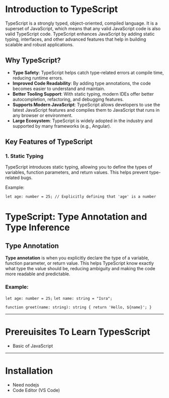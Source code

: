 # Introduction to TypeScript

TypeScript is a strongly typed, object-oriented,
compiled language. It is a superset of JavaScript, 
which means that any valid JavaScript code is also valid TypeScript code. 
TypeScript enhances JavaScript by adding static typing, 
interfaces, and other advanced features that help in
building scalable and robust applications.

## Why TypeScript?
- **Type Safety**: TypeScript helps catch type-related errors at compile time,
reducing runtime errors.
- **Improved Code Readability**: By adding type annotations, the code becomes 
easier to understand and maintain.
- **Better Tooling Support**: With static typing, modern IDEs offer better autocompletion,
 refactoring, and debugging features.
- **Supports Modern JavaScript**: TypeScript allows developers to use the latest
 JavaScript features and compiles them to JavaScript that runs in any browser or environment.
- **Large Ecosystem**: TypeScript is widely adopted in the industry and supported
 by many frameworks (e.g., Angular).

## Key Features of TypeScript

### 1. **Static Typing**
TypeScript introduces static typing, allowing you to define the types of variables, function parameters, and return values. This helps prevent type-related bugs.

Example:

`let age: number = 25; // Explicitly defining that 'age' is a number`

# TypeScript: Type Annotation and Type Inference

## Type Annotation
**Type annotation** is when you explicitly declare the type of a variable, function parameter, or return value. This helps TypeScript know exactly what type the value should be, reducing ambiguity and making the code more readable and predictable.

### Example:

`let age: number = 25;`
`let name: string = "Isra";`

`function greet(name: string): string {
  return 'Hello, ${name}';
}`

---

# Prereuisites To Learn TypesScript

- Basic of JavaScript

---

# Installation

- Need  nodejs
- Code Editor (VS Code)


